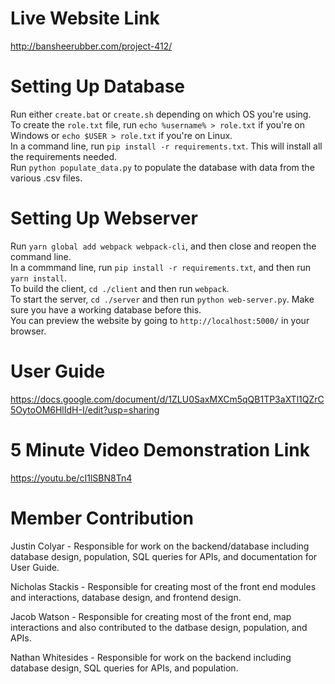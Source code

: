 # Live Website Link

http://bansheerubber.com/project-412/

# Setting Up Database

Run either `create.bat` or `create.sh` depending on which OS you're using.  
To create the `role.txt` file, run `echo %username% > role.txt` if you're on Windows or `echo $USER > role.txt` if you're on Linux.  
In a command line, run `pip install -r requirements.txt`. This will install all the requirements needed.  
Run `python populate_data.py` to populate the database with data from the various .csv files.  

# Setting Up Webserver

Run `yarn global add webpack webpack-cli`, and then close and reopen the command line.  
In a commmand line, run `pip install -r requirements.txt`, and then run `yarn install`.  
To build the client, `cd ./client` and then run `webpack`.  
To start the server, `cd ./server` and then run `python web-server.py`. Make sure you have a working database before this.  
You can preview the website by going to `http://localhost:5000/` in your browser.

# User Guide

https://docs.google.com/document/d/1ZLU0SaxMXCm5qQB1TP3aXTl1QZrC5OytoOM6HlIdH-I/edit?usp=sharing

# 5 Minute Video Demonstration Link

https://youtu.be/cI1lSBN8Tn4

# Member Contribution

Justin Colyar - Responsible for work on the backend/database including database design, population, SQL queries for APIs, and documentation for User Guide. 

Nicholas Stackis - Responsible for creating most of the front end modules and interactions, database design, and frontend design. 

Jacob Watson - Responsible for creating most of the front end, map interactions and also contributed to the datbase design, population, and APIs. 

Nathan Whitesides - Responsible for work on the backend including database design, SQL queries for APIs, and population. 
